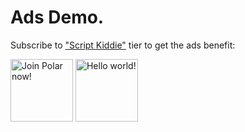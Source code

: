 # Ads Demo.

Subscribe to ["Script Kiddie"](https://polar.sh/zegl/subscriptions) tier to get the ads benefit:

<!-- POLAR type=ads id=golgnjnd subscription_benefit_id=4da75f02-1507-43dc-9167-10adfa4fb6b2 width=100 height=100 -->

<a href="https://polar.sh"><picture><img src="https://7vk6rcnylug0u6hg.public.blob.vercel-storage.com/Logotype_blue_small-Bo8grIZgHSOMQk3BnwmoT5Sds6tE7N.png" alt="Join Polar now!" height="100" width="100" /></picture></a>
<a href="https://polar.sh/zegl"><picture><source media="(prefers-color-scheme: dark)" srcset="https://7vk6rcnylug0u6hg.public.blob.vercel-storage.com/Frame%202-fcOO2r4HRJSRYthVDEK1Tf4ZTajDN1.png"><img src="https://7vk6rcnylug0u6hg.public.blob.vercel-storage.com/Frame%203-lOg2u5gntqF3RuL3cso7Upg9w03dbT.png" alt="Hello world!" height="100" width="100" /></picture></a>

<!-- POLAR-END id=golgnjnd -->
